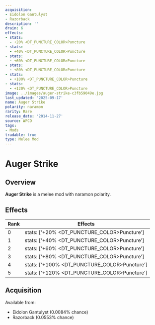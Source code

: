 ```yaml
---
acquisition:
- Eidolon Gantulyst
- Razorback
description: ''
drain: 6
effects:
- stats:
  - +20% <DT_PUNCTURE_COLOR>Puncture
- stats:
  - +40% <DT_PUNCTURE_COLOR>Puncture
- stats:
  - +60% <DT_PUNCTURE_COLOR>Puncture
- stats:
  - +80% <DT_PUNCTURE_COLOR>Puncture
- stats:
  - +100% <DT_PUNCTURE_COLOR>Puncture
- stats:
  - +120% <DT_PUNCTURE_COLOR>Puncture
image: ../images/auger-strike-c3fb59049e.jpg
last_updated: '2025-09-17'
name: Auger Strike
polarity: naramon
rarity: Rare
release_date: '2014-11-27'
source: WFCD
tags:
- Mods
tradable: true
type: Melee Mod
---
```


# Auger Strike

## Overview

**Auger Strike** is a melee mod with naramon polarity.

## Effects

| Rank | Effects |
|------|----------|
| 0 | stats: ['+20% <DT_PUNCTURE_COLOR>Puncture'] |
| 1 | stats: ['+40% <DT_PUNCTURE_COLOR>Puncture'] |
| 2 | stats: ['+60% <DT_PUNCTURE_COLOR>Puncture'] |
| 3 | stats: ['+80% <DT_PUNCTURE_COLOR>Puncture'] |
| 4 | stats: ['+100% <DT_PUNCTURE_COLOR>Puncture'] |
| 5 | stats: ['+120% <DT_PUNCTURE_COLOR>Puncture'] |

## Acquisition

Available from:
- Eidolon Gantulyst (0.0084% chance)
- Razorback (0.0553% chance)

